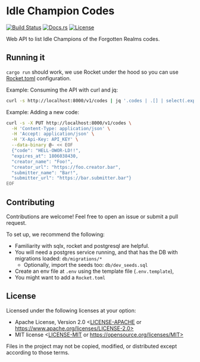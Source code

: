 # Idle Champion Codes

[![Build Status](https://github.com/zarthus/idle_champions_codes/actions/workflows/rust.yml/badge.svg)](https://github.com/zarthus/idle_champions_codes/actions)
[![Docs.rs](https://docs.rs/idle_champions_codes/badge.svg)](https://docs.rs/idle_champions_codes/latest/)
[![License](https://img.shields.io/badge/license-MIT%2FApache--2.0-blue.svg)](README#license)

Web API to list Idle Champions of the Forgotten Realms codes.

## Running it

`cargo run` should work, we use Rocket under the hood so you can use [Rocket.toml](https://rocket.rs/) configuration.

Example: Consuming the API with curl and jq:

```bash
curl -s http://localhost:8000/v1/codes | jq '.codes | .[] | select(.expired == false).code'
```

Example: Adding a new code:

```bash
curl -s -X PUT http://localhost:8000/v1/codes \
  -H 'Content-Type: application/json' \
  -H 'Accept: application/json' \
  -H 'X-Api-Key: API_KEY' \
  --data-binary @- << EOF
  {"code": "HELL-OWOR-LD!!", 
  "expires_at": 1806038430, 
  "creator_name": "Foo!", 
  "creator_url": "https://foo.creator.bar",
  "submitter_name": "Bar!",
  "submitter_url": "https://bar.submitter.bar"} 
EOF
```

## Contributing

Contributions are welcome! Feel free to open an issue or submit a pull request.

To set up, we recommend the following:

- Familiarity with sqlx, rocket and postgresql are helpful.
- You will need a postgres service running, and that has the DB with migrations loaded: `db/migrations/*`
  - Optionally, import the seeds too: `db/dev_seeds.sql`
- Create an env file at `.env` using the template file (`.env.template`),
- You might want to add a `Rocket.toml`

## License

Licensed under the following licenses at your option:

- Apache License, Version 2.0 <[LICENSE-APACHE](LICENSE-APACHE) or https://www.apache.org/licenses/LICENSE-2.0>
- MIT license <[LICENSE-MIT](LICENSE-MIT) or https://opensource.org/licenses/MIT>

Files in the project may not be copied, modified, or distributed except according to those terms.
